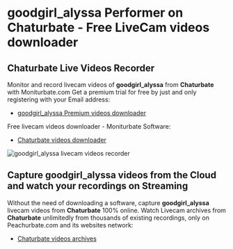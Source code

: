 # goodgirl_alyssa Performer on Chaturbate - Free LiveCam videos downloader

## Chaturbate Live Videos Recorder

Monitor and record livecam videos of **goodgirl_alyssa** from **Chaturbate** with Moniturbate.com
Get a premium trial for free by just and only registering with your Email address:
* [goodgirl_alyssa Premium videos downloader](https://moniturbate.com/request-demo-licence-key.html)

Free livecam videos downloader - Moniturbate Software:
* [Chaturbate videos downloader](https://moniturbate.com/moniturbate-download-software.html)

![goodgirl_alyssa livecam videos recorder](https://peachurnet.com/templates/moniturbate-software.png)


## Capture goodgirl_alyssa videos from the Cloud and watch your recordings on Streaming

Without the need of downloading a software, capture **goodgirl_alyssa** livecam videos from **Chaturbate** 100% online.
Watch Livecam archives from **Chaturbate** unlimitedly from thousands of existing recordings, only on Peachurbate.com and its websites network:
* [Chaturbate videos archives](https://peachurnet.com/)